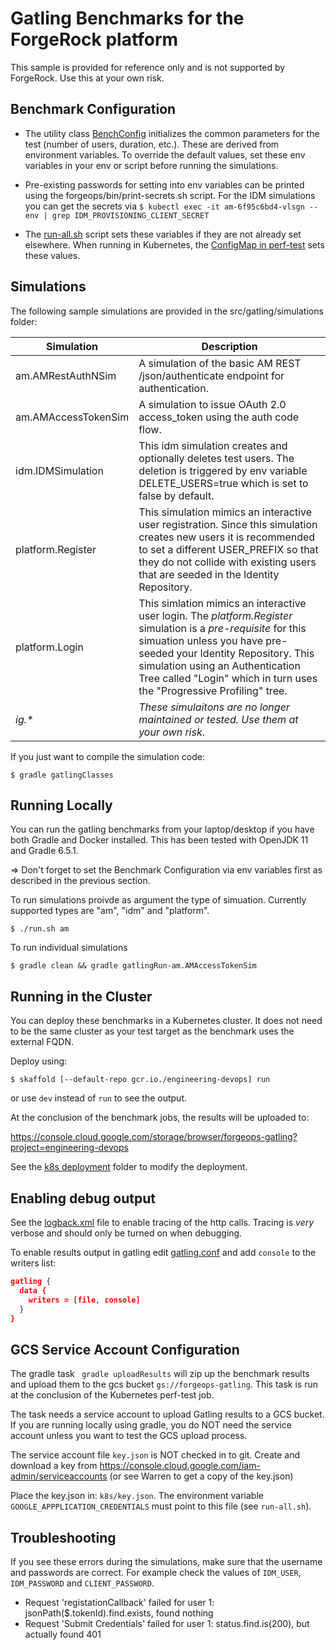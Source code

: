 # Gatling Benchmarks for the ForgeRock platform

This sample is provided for reference only and is not supported by ForgeRock. Use this at your own risk.

## Benchmark Configuration

* The utility class [BenchConfig](src/gatling/simulations/util.scala) initializes the common parameters for the test (number of users, duration, etc.). These are derived from environment variables. To override the default values, set these env variables in your env or script before running the simulations.  

* Pre-existing passwords for setting into env variables can be printed using the forgeops/bin/print-secrets.sh script.  For the IDM simulations you can get the secrets via `$ kubectl exec -it am-6f95c6bd4-vlsgn -- env | grep IDM_PROVISIONING_CLIENT_SECRET`

* The [run-all.sh](run-all.sh) script sets these variables if they are not already set elsewhere. When running in Kubernetes, the [ConfigMap in perf-test](k8s/perf-test-job.yaml)  sets these values.


## Simulations

The following sample simulations are provided in the src/gatling/simulations folder:

|Simulation|Description
|----------|-----------
|am.AMRestAuthNSim|A simulation of the basic AM REST /json/authenticate endpoint for authentication.
|am.AMAccessTokenSim|A simulation to issue OAuth 2.0 access_token using the auth code flow.
|idm.IDMSimulation|This idm simulation creates and optionally deletes test users.  The deletion is triggered by env variable DELETE_USERS=true which is set to false by default.
|platform.Register|This simulation mimics an interactive user registration.  Since this simulation creates new users it is recommended to set a different USER_PREFIX so that they do not collide with existing users that are seeded in the Identity Repository.
|platform.Login|This simlation mimics an interactive user login. The *platform.Register* simulation is a *pre-requisite* for this simuation unless you have pre-seeded your Identity Repository. This simulation using an Authentication Tree called "Login" which in turn uses the "Progressive Profiling" tree.
|*ig.\**|*These simulaitons are no longer maintained or tested.  Use them at your own risk*.

If you just want to compile the simulation code:

```
$ gradle gatlingClasses
```


## Running Locally

You can run the gatling benchmarks from your laptop/desktop if you have both Gradle and Docker installed. This has been tested with OpenJDK 11 and Gradle 6.5.1. 

=> Don't forget to set the Benchmark Configuration via env variables first as described in the previous section.

To run simulations proivde as argument the type of simuation. Currently supported types are "am", "idm" and "platform".

```
$ ./run.sh am
```

To run individual simulations

```
$ gradle clean && gradle gatlingRun-am.AMAccessTokenSim
```



## Running in the Cluster
You can deploy these benchmarks in a Kubernetes cluster. It does not need to be
the same cluster as your test target as the benchmark uses the external 
FQDN. 

Deploy using:

```
$ skaffold [--default-repo gcr.io./engineering-devops] run
```

or use `dev` instead of `run` to see the output.

At the conclusion of the benchmark jobs, the results will be uploaded to:

https://console.cloud.google.com/storage/browser/forgeops-gatling?project=engineering-devops

See the [k8s deployment](k8s/) folder to modify the deployment. 

## Enabling debug output 

See the [logback.xml](src/gatling/resources/logback.xml) file to enable tracing of 
the http calls. Tracing is *very* verbose and should only be turned on 
when debugging. 

To enable results output in gatling
edit [gatling.conf](src/gatlinge/resources/gatling.conf) and add `console` to the
writers list:

```json
gatling {
  data {
    writers = [file, console]
  }
}
```

## GCS Service Account Configuration

The gradle task ` gradle uploadResults` will zip up the benchmark results and upload them to the gcs bucket `gs://forgeops-gatling`. This task is run at the conclusion of the Kubernetes perf-test job.

The task needs a service account to upload Gatling results to a GCS bucket. If you are running locally using gradle, you do NOT need the service account unless you want to test the GCS upload process.

The service account file `key.json` is NOT checked in to git.  Create and download a key from https://console.cloud.google.com/iam-admin/serviceaccounts (or see Warren to get a copy of the key.json)

Place the key.json in: `k8s/key.json`. The environment variable
`GOOGLE_APPPLICATION_CREDENTIALS` must point to this file (see `run-all.sh`).

## Troubleshooting

If you see these errors during the simulations, make sure that the username and passwords are correct. For example check the values of `IDM_USER`, `IDM_PASSWORD` and `CLIENT_PASSWORD`.

* Request 'registationCallback' failed for user 1: jsonPath($.tokenId).find.exists, found nothing
* Request 'Submit Credentials' failed for user 1: status.find.is(200), but actually found 401
